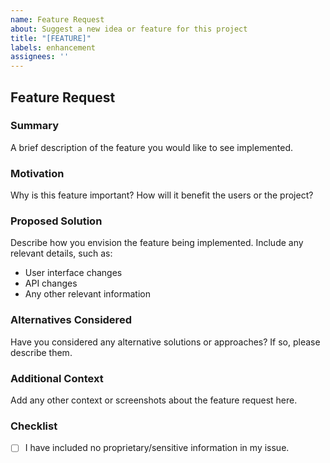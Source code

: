 ```yaml
---
name: Feature Request
about: Suggest a new idea or feature for this project
title: "[FEATURE]"
labels: enhancement
assignees: ''
---
```


## Feature Request

### Summary
A brief description of the feature you would like to see implemented.

### Motivation
Why is this feature important? How will it benefit the users or the project?

### Proposed Solution
Describe how you envision the feature being implemented. Include any relevant details, such as:
- User interface changes
- API changes
- Any other relevant information

### Alternatives Considered
Have you considered any alternative solutions or approaches? If so, please describe them.

### Additional Context
Add any other context or screenshots about the feature request here.

### Checklist
- [ ] I have included no proprietary/sensitive information in my issue.
